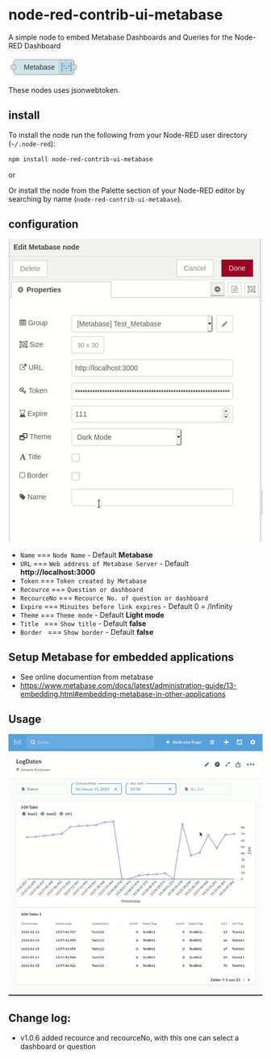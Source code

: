# node-red-contrib-ui-metabase

A simple node to embed Metabase Dashboards and Queries for the Node-RED Dashboard

![images](ui_metabase/images/node.jpg)

These nodes uses jsonwebtoken.

## install

To install the node run the following from your Node-RED user directory (`~/.node-red`):

```bash
npm install node-red-contrib-ui-metabase
```

or

Or install the node from the Palette section of your Node-RED editor by searching by name (`node-red-contrib-ui-metabase`).

## configuration

![images](ui_metabase/images/config.gif)

- `Name`       === `Node Name` - Default **Metabase**
- `URL`        === `Web address of Metabase Server` - Default **http://localhost:3000**
- `Token`      === `Token created by Metabase`
- `Recource`   === `Question or dashboard`
- `RecourceNo` === `Recource No. of question or dashboard`
- `Expire`     === `Minuites before link expires` - Default 0 = /Infinity
- `Theme`      === `Theme mode` - Default **Light mode**
- `Title `     === `Show title` - Default **false**
- `Border `    === `Show border` - Default **false**

## Setup Metabase for embedded applications
- See online documention from metabase
- https://www.metabase.com/docs/latest/administration-guide/13-embedding.html#embedding-metabase-in-other-applications

## Usage

![images](ui_metabase/images/metabase.gif)

###
## Change log:
- v1.0.6 added recource and recourceNo, with this one can select a dashboard or question


